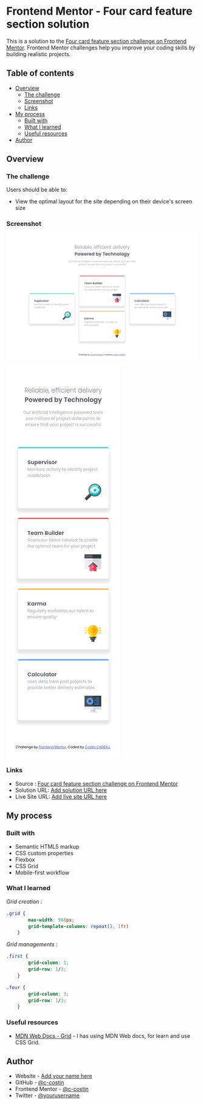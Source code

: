 # Frontend Mentor - Four card feature section solution

This is a solution to the [Four card feature section challenge on Frontend Mentor](https://www.frontendmentor.io/challenges/four-card-feature-section-weK1eFYK). Frontend Mentor challenges help you improve your coding skills by building realistic projects. 

## Table of contents

- [Overview](#overview)
  - [The challenge](#the-challenge)
  - [Screenshot](#screenshot)
  - [Links](#links)
- [My process](#my-process)
  - [Built with](#built-with)
  - [What I learned](#what-i-learned)
  - [Useful resources](#useful-resources)
- [Author](#author)

## Overview

### The challenge

Users should be able to:

- View the optimal layout for the site depending on their device's screen size

### Screenshot

![My Solution - Desktop](./images/Screenshot_Frontend_Mentor_Four_card_feature_section.png)

![My Solution - Mobile](./images/Screenshot_Frontend_Mentor_Four_card_feature_section_mobile.png)


### Links

- Source : [Four card feature section challenge on Frontend Mentor](https://www.frontendmentor.io/challenges/four-card-feature-section-weK1eFYK)
- Solution URL: [Add solution URL here](https://www.frontendmentor.io/solutions/four-card-feature-section-c3Y5DNY9c)
- Live Site URL: [Add live site URL here](https://c-costin.github.io/frontendmentor.io/solutions/1%20-%20Newbie/Four%20card%20feature%20section/)

## My process

### Built with

- Semantic HTML5 markup
- CSS custom properties
- Flexbox
- CSS Grid
- Mobile-first workflow

### What I learned

*Grid creation :*
```css
.grid {
        max-width: 968px;
        grid-template-columns: repeat(3, 1fr)
    }
```
*Grid managements :*
```css
.first {
        grid-column: 1;
        grid-row: 1/3;
    }
```
```css
.four {
        grid-column: 3;
        grid-row: 1/3;
    }
```

### Useful resources

- [MDN Web Docs - Grid](https://developer.mozilla.org/fr/docs/Web/CSS/grid) - I has using MDN Web docs, for learn and use CSS Grid.

## Author

- Website - [Add your name here](https://www.your-site.com)
- GitHub - [@c-costin](https://github.com/c-costin)
- Frontend Mentor - [@c-costin](https://www.frontendmentor.io/profile/c-costin)
- Twitter - [@yourusername](https://www.twitter.com/yourusername)


